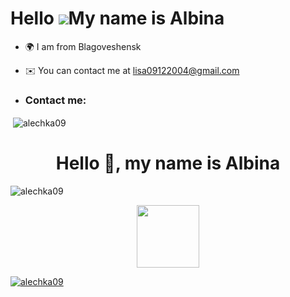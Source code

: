 Hello ![](https://user-images.githubusercontent.com/18350557/176309783-0785949b-9127-417c-8b55-ab5a4333674e.gif)My name is Albina
=============================================================================================================================

*   🌍 I am from Blagoveshensk
*   ✉️ You can contact me at [lisa09122004@gmail.com](mailto:lisa09122004@gmail.com)

*   <h3 align="left">Contact me: </h3>
<p align="left">
</p>

<p>&nbsp;<img align="center" src="https://github-readme-stats.vercel.app/api?username=alechka09&show_icons=true&locale=en" alt="alechka09" /></p>

<h1 align="center">Hello 👋, my name is Albina</h1>
<p align="left"> <img src="https://komarev.com/ghpvc/?username=alechka09&label=Profile%20views&color=0e75b6&style=flat " alt="alechka09" /> </p>
<div id="header" align="center">
  <img src="https://i.giphy.com/media/v1.Y2lkPTc5MGI3NjExazBxMm1lZnF0d2tzYmRvNXFmaHJwcDlqNGh1ZGJscWFkYmc1NGk5OSZlcD12MV9pbnRlcm5hbF9naWZfYnlfaWQmY3Q9Zw/273P92MBOqLiU/giphy.gif" width="100"/>
</div>

<p align="left"> <a href="https://github.com/ryo-ma/github-profile-trophy"><img src="https://github-profile-trophy.vercel.app/?username=alechka09" alt="alechka09" /></a> </p>
